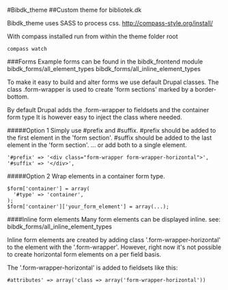 #Bibdk_theme
##Custom theme for bibliotek.dk

Bibdk_theme uses SASS to process css.
http://compass-style.org/install/

With compass installed run from within the theme folder root

    compass watch


###Forms
Example forms can be found in the bibdk_frontend module
bibdk_forms/all_element_types
bibdk_forms/all_inline_element_types

To make it easy to build and alter forms we use default Drupal classes.
The class .form-wrapper is used to create 'form sections' marked by a border-bottom.

By default Drupal adds the .form-wrapper to fieldsets and the container form type
It is however easy to inject the class where needed.

#####Option 1
Simply use #prefix and #suffix.
#prefix should be added to the first element in the 'form section'.
#suffix should be added to the last element in the 'form section'.
... or add both to a single element.

    '#prefix' => '<div class="form-wrapper form-wrapper-horizontal">',
    '#suffix' => '</div>',

#####Option 2
Wrap elements in a container form type.

    $form['container'] = array(
      '#type' => 'container',
    );
    $form['container']['your_form_element'] = array(...);



####Inline form elements
Many form elements can be displayed inline.
see: bibdk_forms/all_inline_element_types

Inline form elements are created by adding class '.form-wrapper-horizontal' to
the element with the '.form-wrapper'. However, right now it's not possible to create
horizontal form elements on a per field basis.

The '.form-wrapper-horizontal' is added to fieldsets like this:

    #attributes' => array('class => array('form-wrapper-horizontal'))




